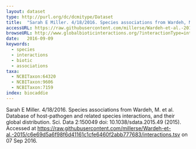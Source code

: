 ```yaml
---
layout: dataset
type: http://purl.org/dc/dcmitype/Dataset
title:  "Sarah E Miller. 4/18/2016. Species associations from Wardeh, M. et al. Database of host-pathogen and related species interactions, and their global distribution. Sci. Data 2:150049 doi: 10.1038/sdata.2015.49 (2015)."
accessURL: https://raw.githubusercontent.com/millerse/Wardeh-et-al.-2015/c6e69d5a6f98f6d41161c1cfe6460f2abb777683/interactions.tsv
browseURL: http://www.globalbioticinteractions.org/?interactionType=interactsWith&accordingTo=10.1038%2Fsdata.2015.49
date:   2016-09-09
keywords: 
  - species 
  - interactions 
  - biotic 
  - associations
taxa:
  - NCBITaxon:64320
  - NCBITaxon:9606
  - NCBITaxon:7159
index: biocaddie
---
```


Sarah E Miller. 4/18/2016. Species associations from Wardeh, M. et al. Database of host-pathogen and related species interactions, and their global distribution. Sci. Data 2:150049 doi: 10.1038/sdata.2015.49 (2015). Accessed at https://raw.githubusercontent.com/millerse/Wardeh-et-al.-2015/c6e69d5a6f98f6d41161c1cfe6460f2abb777683/interactions.tsv on 07 Sep 2016.

